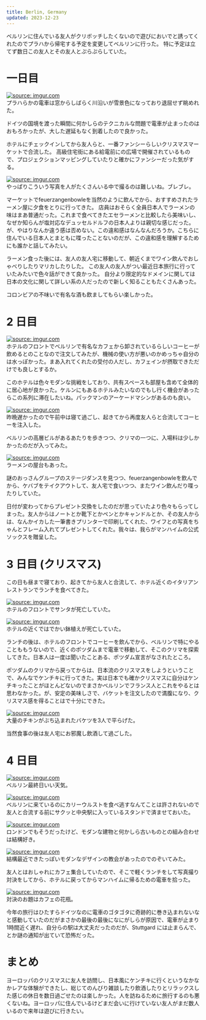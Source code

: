 ```yaml
---
title: Berlin, Germany
updated: 2023-12-23
---
```


ベルリンに住んでいる友人がクリボッチしたくないので遊びにおいでと誘ってくれたのでプラハから帰宅する予定を変更してベルリンに行った。
特に予定は立てず数日この友人とその友人とぷらぷらしていた。


# 一日目

<a href="https://imgur.com/un8GbC0"><img src="https://i.imgur.com/un8GbC0.jpg" title="source: imgur.com" /></a>  
プラハらかの電車は窓からしばらく川沿いが雪景色になっており退屈せず眺めれた。

ドイツの国境を渡った瞬間に何かしらのテクニカルな問題で電車が止まったのはおもろかったが、大した遅延もなく到着したので良かった。

ホテルにチェックインしてから友人らと、一番ファンシーらしいクリスマスマーケットで合流した。
高級住宅街にある給電前にの広場で開催されているもので、プロジェクションマッピングしていたりと確かにファンシーだった気がする。

<a href="https://imgur.com/u0h6y6o"><img src="https://i.imgur.com/u0h6y6o.jpg" title="source: imgur.com" /></a>  
やっぱりこういう写真を人がたくさんいる中で撮るのは難しいね。ブレブレ。

マーケットでfeuerzangenbowleを当然のように飲んでから、おすすめされたラーメン屋に夕食をとりに行ってきた。
店員はおそらく全員日本人でラーメンの味はまあ普通だった。これまで食べてきたエセラーメンと比較したら美味いし、なぜか知らんが塩対応なデュッセルドルフの日本人よりは親切な感じだった。が、やはりなんか違う感は否めない。この違和感はなんなんだろうか。こちらに住んでいる日本人とまともに喋ったことないのだが、この違和感を理解するためにも誰かと話してみたい。

ラーメン食った後には、友人の友人宅に移動して、朝近くまでワイン飲んでおしゃべりしたりマリカしたりした。
この友人の友人がつい最近日本旅行に行っていたみたいで色々話ができて良かった。
自分より限定的なドメインに関しては日本の文化に関して詳しい系の人だったので新しく知ることもたくさんあった。

コロンビアの不味いで有名な酒も飲ましてもらい楽しかった。


# 2 日目

<a href="https://imgur.com/SdhkIkY"><img src="https://i.imgur.com/SdhkIkY.jpg" title="source: imgur.com" /></a>  
ホテルのフロントでベルリンで有名なカフェから卸されているらしいコーヒーが飲めるとのことなので注文してみたが、機械の使い方が悪いのかめっちゃ自分のは水っぽかった。まあ入れてくれたの受付の人だし、カフェインが摂取できただけでも良しとするか。

このホテルは色々モダンな挑戦をしており、共有スペースも部屋も含めて全体的に居心地が良かった。ケルンにもあるホテルみたいなのでもし行く機会があったらこの系列に滞在したいね。パックマンのアーケードマシンがあるのも良い。

<a href="https://imgur.com/sn0sQiK"><img src="https://i.imgur.com/sn0sQiK.jpg" title="source: imgur.com" /></a>  
昨晩遅かったので午前中は寝て過ごし、起きてから再度友人らと合流してコーヒーを注入した。

ベルリンの高層ビルがあるあたりを歩きつつ、クリマの一つに、入場料は少しかかったのだが入ってみた。

<a href="https://imgur.com/EAHdced"><img src="https://i.imgur.com/EAHdced.jpg" title="source: imgur.com" /></a>  
ラーメンの屋台もあった。

謎のおっさんグループのステージダンスを見つつ、feuerzangenbowleを飲んでから、ケバブをテイクアウトして、友人宅で食いつつ、またワイン飲んだり喋ったりしていた。

日付が変わってからプレゼント交換をしたのだが思っていたより色々もらってしまった。友人からはノートとか靴下とかペンとかキャンドルとか、その友人からは、なんかイカした一筆書きプリンターで印刷してくれた、ワイフとの写真をちゃんとフレーム入れてプレゼントしてくれた。我々は、我らがマンハイムの公式ソックスを贈呈した。


# 3 日目 (クリスマス)

この日も昼まで寝ており、起きてから友人と合流して、ホテル近くのイタリアンレストランでランチを食べてきた。

<a href="https://imgur.com/XZTuzgM"><img src="https://i.imgur.com/XZTuzgM.jpg" title="source: imgur.com" /></a>  
ホテルのフロントでサンタが死亡していた。

<a href="https://imgur.com/G2fqPkl"><img src="https://i.imgur.com/G2fqPkl.jpg" title="source: imgur.com" /></a>  
ホテルの近くではでかい鉢植えが死亡していた。

ランチの後は、ホテルのフロントでコーヒーを飲んでから、ベルリンで特にやることももうないので、近くのポツダムまで電車で移動して、そこのクリマを探索してきた。日本人は一度は聞いたことある、ポツダム宣言がなされたところ。

ポツダムのクリマから戻ってからは、日本流のクリスマスをしようということで、みんなでケンチキに行ってきた。実は日本でも確かクリスマスに自分はケンチキったことがほとんどないのでまさかベルリンでフランス人とこれをやるとは思わなかった。が、安定の美味しさで、バケットを注文したので満腹になり、クリスマス感を得ることはで十分にできた。

<a href="https://imgur.com/f7s8B0y"><img src="https://i.imgur.com/f7s8B0y.jpg" title="source: imgur.com" /></a>  
大量のチキンがぶち込まれたバケツを3人で平らげた。

当然食事の後は友人宅にお邪魔し飲酒して過ごした。


# 4 日目

<a href="https://imgur.com/Uumyg1j"><img src="https://i.imgur.com/Uumyg1j.jpg" title="source: imgur.com" /></a>  
ベルリン最終日いい天気。

<a href="https://imgur.com/MAIzbZe"><img src="https://i.imgur.com/MAIzbZe.jpg" title="source: imgur.com" /></a>  
ベルリンに来ているのにカリーウルストを食べ逃すなんてことは許されないので友人と合流する前にサクッと中央駅に入っているスタンドで済ませておいた。

<a href="https://imgur.com/Wmmq7fZ"><img src="https://i.imgur.com/Wmmq7fZ.jpg" title="source: imgur.com" /></a>  
ロンドンでもそうだったけど、モダンな建物と何かしら古いものとの組み合わせは結構好き。

<a href="https://imgur.com/s0l3tXM"><img src="https://i.imgur.com/s0l3tXM.jpg" title="source: imgur.com" /></a>  
結構最近できたっぽいモダンなデザインの教会があったのでのぞいてみた。

友人とはおしゃれにカフェ集合していたので、そこで軽くランチをして写真撮り対決をしてから、ホテルに戻ってからマンハイムに帰るための電車を拾った。

<a href="https://imgur.com/4nqj4S0"><img src="https://i.imgur.com/4nqj4S0.jpg" title="source: imgur.com" /></a>  
対決のお題はカフェの花瓶。

今年の旅行はひたすらドイツなのに電車のゴタゴタに奇跡的に巻き込まれないなと感動していたのだがまさかの最後の最後になにがしらが原因で、電車が止まり1時間近く遅れ、自分らの駅は大丈夫だったのだが、Stuttgard には止まらんで、とか謎の通知が出ていて恐怖だった。


# まとめ

ヨーロッパのクリスマスに友人を訪問し、日本風にケンチキに行くというなかなかレアな体験ができたし、総じてのんびり雑談したり飲酒したりとリラックスした感じの休日を数日過ごせたのは楽しかった。人を訪ねるために旅行するのも悪くないね。ヨーロッパに住んでいるけどまだ会いに行けていない友人がまだ数人いるので来年は遊びに行きたい。
